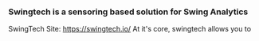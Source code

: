 ### Swingtech is a sensoring based solution for Swing Analytics 
  
SwingTech Site: https://swingtech.io/
At it's core, swingtech allows you to 
